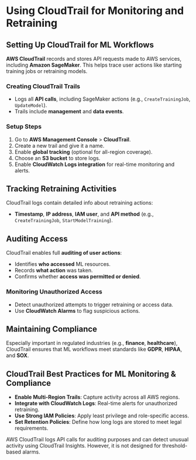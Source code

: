 # Using CloudTrail for Monitoring and Retraining

## Setting Up CloudTrail for ML Workflows

**AWS CloudTrail** records and stores API requests made to AWS services, including **Amazon SageMaker**. This helps trace user actions like starting training jobs or retraining models.

### Creating CloudTrail Trails

- Logs all **API calls**, including SageMaker actions (e.g., `CreateTrainingJob`, `UpdateModel`).
- Trails include **management** and **data events**.

### Setup Steps

1. Go to **AWS Management Console** > **CloudTrail**.
2. Create a new trail and give it a name.
3. Enable **global tracking** (optional for all-region coverage).
4. Choose an **S3 bucket** to store logs.
5. Enable **CloudWatch Logs integration** for real-time monitoring and alerts.

## Tracking Retraining Activities

CloudTrail logs contain detailed info about retraining actions:
- **Timestamp**, **IP address**, **IAM user**, and **API method** (e.g., `CreateTrainingJob`, `StartModelTraining`).

## Auditing Access

CloudTrail enables full **auditing of user actions**:
- Identifies **who accessed** ML resources.
- Records **what action** was taken.
- Confirms whether **access was permitted or denied**.

### Monitoring Unauthorized Access

- Detect unauthorized attempts to trigger retraining or access data.
- Use **CloudWatch Alarms** to flag suspicious actions.

## Maintaining Compliance

Especially important in regulated industries (e.g., **finance**, **healthcare**), CloudTrail ensures that ML workflows meet standards like **GDPR**, **HIPAA**, and **SOX**.

## CloudTrail Best Practices for ML Monitoring & Compliance

- **Enable Multi-Region Trails**: Capture activity across all AWS regions.
- **Integrate with CloudWatch Logs**: Real-time alerts for unauthorized retraining.
- **Use Strong IAM Policies**: Apply least privilege and role-specific access.
- **Set Retention Policies**: Define how long logs are stored to meet legal requirements.

AWS CloudTrail logs API calls for auditing purposes and can detect unusual activity using CloudTrail Insights. However, it is not designed for threshold-based alarms.
